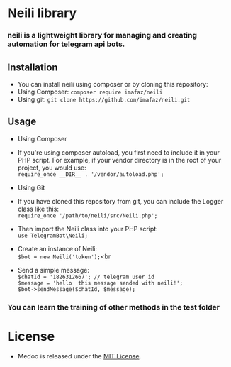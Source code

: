 # Neili library
### neili is a lightweight library for managing and creating automation for telegram api bots.

## Installation
- You can install neili using composer or by cloning this repository:
- Using Composer: `composer require imafaz/neili`
- Using git: `git clone https://github.com/imafaz/neili.git`

## Usage
- Using Composer
- If you're using composer autoload, you first need to include it in your PHP script. For example, if your vendor directory is in the root of your project, you would use: <br>
`require_once __DIR__ . '/vendor/autoload.php';`
- Using Git
- If you have cloned this repository from git, you can include the Logger class like this: <br>
`require_once '/path/to/neili/src/Neili.php';`<br>

- Then import the Neili class into your PHP script: <br>
`use TelegramBot\Neili;`<br>
- Create an instance of Neili: <br>
`$bot = new Neili('token');`<br
- Send a simple message:<br>
`$chatId = '1826312667'; // telegram user id`<br>
`$message = 'hello  this message sended with neili!';`<br>
`$bot->sendMessage($chatId, $message);`

### You can learn the training of other methods in the test folder
# License
- Medoo is released under the [MIT License](https://opensource.org/licenses/MIT).
